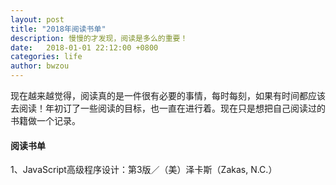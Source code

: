 ```yaml
---
layout: post
title: "2018年阅读书单"
description: 慢慢的才发现，阅读是多么的重要！
date:   2018-01-01 22:12:00 +0800
categories: life
author: bwzou
---
```

现在越来越觉得，阅读真的是一件很有必要的事情，每时每刻，如果有时间都应该去阅读！年初订了一些阅读的目标，也一直在进行着。现在只是想把自己阅读过的书籍做一个记录。
#### 阅读书单

1、JavaScript高级程序设计：第3版／（美）泽卡斯（Zakas, N.C.）


